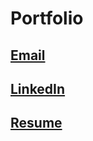 # Portfolio

## [Email](mailto:ElvisRodriguez1992@gmail.com)

## [LinkedIn](https://www.linkedin.com/in/elvis-rodriguez-20brklyn20/)

## [Resume](https://drive.google.com/file/d/1syPgoY13uQCSEbqKwwRJmh5D2ktrPsCq/view?usp=sharing)